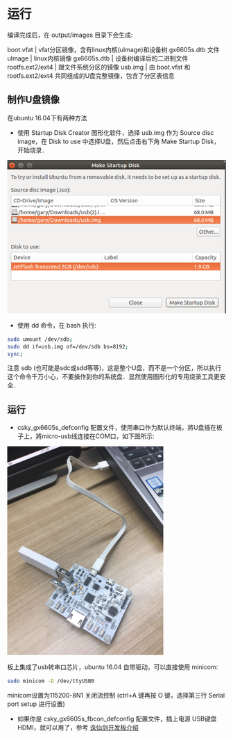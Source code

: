 运行
===

编译完成后，在 output/images 目录下会生成:

boot.vfat | vfat分区镜像，含有linux内核(uImage)和设备树 gx6605s.dtb 文件
uImage | linux内核镜像
gx6605s.dtb | 设备树编译后的二进制文件
rootfs.ext2/ext4 | 跟文件系统分区的镜像
usb.img | 由 boot.vfat 和 rootfs.ext2/ext4 共同组成的U盘完整镜像，包含了分区表信息

制作U盘镜像
---
在ubuntu 16.04下有两种方法

* 使用 Startup Disk Creator 图形化软件，选择 usb.img 作为 Source disc image，在 Disk to use 中选择U盘，然后点击右下角 Make Startup Disk，开始烧录．

<img src="/images/prepare_usb_drive.png" alt="uart" />

* 使用 dd 命令，在 bash 执行:

```bash
sudo umount /dev/sdb;
sudo dd if=usb.img of=/dev/sdb bs=8192;
sync;
```

注意 sdb (也可能是sdc或sdd等等)，这是整个U盘，而不是一个分区，所以执行这个命令千万小心，不要操作到你的系统盘．显然使用图形化的专用烧录工具更安全．

运行
---

* csky_gx6605s_defconfig 配置文件，使用串口作为默认终端，將U盘插在板子上，將micro-usb线连接在COM口，如下图所示:

<img src="/images/gx6605s_2.jpg" alt="uart" height="480" />

  板上集成了usb转串口芯片，ubuntu 16.04 自带驱动，可以直接使用 minicom:

```bash
sudo minicom -D /dev/ttyUSB0
```
  minicom设置为115200-8N1 关闭流控制 (ctrl+A 键再按 O 键，选择第三行 Serial port setup 进行设置)


* 如果你是 csky_gx6605s_fbcon_defconfig 配置文件，插上电源 USB键盘 HDMI，就可以用了，参考 [诛仙剑开发板介绍](gx6605s.md)

